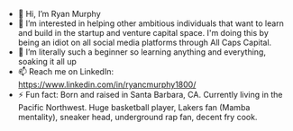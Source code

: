 - 👋 Hi, I’m Ryan Murphy
- 👀 I’m interested in helping other ambitious individuals that want to learn and build in the startup and venture capital space. I'm doing this by being an idiot on all social media platforms through All Caps Capital. 
- 🌱 I’m literally such a beginner so learning anything and everything, soaking it all up 
- 📫 Reach me on LinkedIn: https://www.linkedin.com/in/ryancmurphy1800/
- ⚡ Fun fact: Born and raised in Santa Barbara, CA. Currently living in the Pacific Northwest. Huge basketball player, Lakers fan (Mamba mentality), sneaker head, underground rap fan, decent fry cook. 

<!---
ryanmurphy1800/ryanmurphy1800 is a ✨ special ✨ repository because its `README.md` (this file) appears on your GitHub profile.
You can click the Preview link to take a look at your changes.
--->
